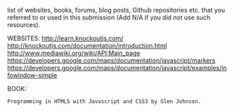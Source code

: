 list of websites, books, forums, blog posts, Github repositories etc. that you referred to or used in this submission (Add N/A if you did not use such resources).

WEBSITES:
	http://learn.knockoutjs.com/
	http://knockoutjs.com/documentation/introduction.html
	http://www.mediawiki.org/wiki/API:Main_page
	https://developers.google.com/maps/documentation/javascript/markers
	https://developers.google.com/maps/documentation/javascript/examples/infowindow-simple

BOOK:

	Programming in HTML5 with Javascript and CSS3 by Glen Johnson.

